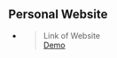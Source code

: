 ## Personal Website

- > Link of Website<br><a href = "https://Nachiket-072005.github.io/Personal-Website/">Demo</a>
